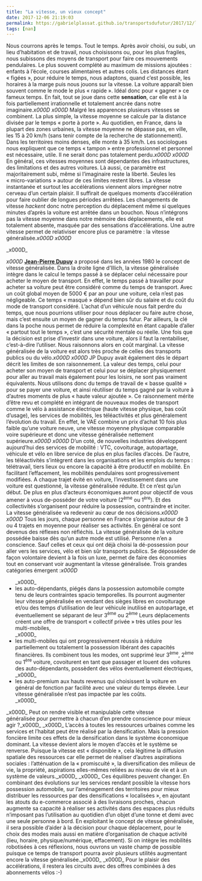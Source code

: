 ```yaml
---
title: "La vitesse, un vieux concept"
date: 2017-12-06 21:19:03
permalink: https://gabrielplassat.github.io/transportsdufutur/2017/12/la-vitesse-un-vieux-concept.html
tags: [nan]
---
```


Nous courrons après le temps. Tout le temps. Après avoir choisi, ou subi, un lieu d’habitation et de travail, nous choisissons ou, pour les plus fragiles, nous subissons des moyens de transport pour faire ces mouvements pendulaires. Le plus souvent complété au maximum de missions ajoutées : enfants à l’école, courses alimentaires et autres colis. Les distances étant « figées », pour réduire le temps, nous adaptons, quand c’est possible, les horaires à la marge puis nous jouons sur la vitesse. La voiture apparaît bien souvent comme le mode le plus « rapide ». Idéal donc pour « gagner » ce fameux temps. En fait, tout se joue dans cette <strong>sensation</strong>, car elle est à la fois partiellement irrationnelle et totalement ancrée dans notre imaginaire._x000D_
_x000D_
Malgré les apparences plusieurs vitesses se combinent. La plus simple, la vitesse moyenne se calcule par la distance divisée par le temps « porte à porte ». Au quotidien, en France, dans la plupart des zones urbaines, la vitesse moyenne ne dépasse pas, en ville, les 15 à 20 km/h (sans tenir compte de la recherche de stationnement). Dans les territoires moins denses, elle monte à 35 km/h. Les sociologues nous expliquent que ce temps « tampon » entre professionnel et personnel est nécessaire, utile. Il ne serait donc pas totalement perdu._x000D_
_x000D_
En général, ces vitesses moyennes sont dépendantes des infrastructures, des limitations et des autres voitures. Là aussi, ce paramètre est majoritairement subi, même si l’imaginaire reste la liberté. Seules les « micro-variations » autour de ces limites restent libres. La vitesse instantanée et surtout les accélérations viennent alors imprégner notre cerveau d’un certain plaisir. Il suffirait de quelques moments d’accélération pour faire oublier de longues périodes arrêtées. Les changements de vitesse <em>hackent</em> donc notre perception du déplacement même si quelques minutes d’après la voiture est arrêtée dans un bouchon. Nous n’intégrons pas la vitesse moyenne dans notre mémoire des déplacements, elle est totalement absente, masquée par des sensations d’accélérations. Une autre vitesse permet de relativiser encore plus ce paramètre : la vitesse généralisée._x000D_
_x000D_
<!--more-->_x000D_
_x000D_
<a href="http://transportsdufutur.ademe.fr/2012/05/jean-pierre-dupuy-nous-apporte-dans-son-dernier-ouvrage-des-pistes-de-reflexion-pour-nous-aider-a-penser-le-monde-qui-vient.html?hilite=%22dupuy%22" target="_blank" rel="noopener"><strong>Jean-Pierre Dupuy</strong></a> a proposé dans les années 1980 le concept de vitesse généralisée. Dans la droite ligne d’Illich, la vitesse généralisée intègre dans le calcul le temps passé à se déplacer celui nécessaire pour acheter le moyen de transport. En effet, le temps passé à travailler pour acheter sa voiture peut être considéré comme du temps de transport. Avec un coût global moyen de 5000 € par an pour une voiture, cela n’est pas négligeable. Ce temps « masqué » dépend bien sûr du salaire et du coût du mode de transport considéré. L’achat d’un véhicule nous fait perdre du temps, que nous pourrions utiliser pour nous déplacer ou faire autre chose, mais c’est ensuite un moyen de gagner du temps futur. Par ailleurs, la clé dans la poche nous permet de réduire la complexité en étant capable d’aller « partout tout le temps », c’est une sécurité mentale ou réelle. Une fois que la décision est prise d’investir dans une voiture, alors il faut la rentabiliser, c’est-à-dire l’utiliser. Nous raisonnons alors en coût marginal. La vitesse généralisée de la voiture est alors très proche de celles des transports publics ou du vélo._x000D_
_x000D_
JP Dupuy avait également dès le départ décrit les limites de son raisonnement. La valeur des temps, celui pour acheter son moyen de transport et celui pour se déplacer physiquement pour aller au travail mais également pour les loisirs, ne sont pas vraiment équivalents. Nous utilisons donc du temps de travail de « basse qualité » pour se payer une voiture, et ainsi réutiliser du temps gagné par la voiture à d’autres moments de plus « haute valeur ajoutée ». Ce raisonnement mérite d’être revu et complété en intégrant de nouveaux modes de transport comme le vélo à assistance électrique (haute vitesse physique, bas coût d’usage), les services de mobilités, les téléactivités et plus généralement l’évolution du travail. En effet, le VAE combine un prix d’achat 10 fois plus faible qu’une voiture neuve, une vitesse moyenne physique comparable voire supérieure et donc une vitesse généralisée nettement supérieure._x000D_
_x000D_
D’un coté, de nouvelles industries développent aujourd’hui des services de mobilité : VTC, covoiturage, autopartage, véhicule et vélo en libre service de plus en plus faciles d’accès. De l’autre, les téléactivités s’intègrent dans les organisations et les emplois du temps : télétravail, tiers lieux ou encore la capacité à être productif en mobilité. En facilitant l’effacement, les mobilités pendulaires sont progressivement modifiées. A chaque trajet évité en voiture, l’investissement dans une voiture est questionné, la vitesse généralisée réduite. Et ce n’est qu’un début. De plus en plus d’acteurs économiques auront pour objectif de vous amener à vous de-posséder de votre voiture (2<sup>ème</sup> ou 1<sup>ère</sup>). Et des collectivités s’organisent pour réduire la possession, contraindre et inciter. La vitesse généralisée va redevenir au cœur de nos décisions._x000D_
_x000D_
Tous les jours, chaque personne en France s’organise autour de 3 ou 4 trajets en moyenne pour réaliser ses activités. En général ce sont devenus des réflexes non réfléchis. La vitesse généralisée de la voiture possédée baisse dès qu’un autre mode est utilisé. Personne n’en a conscience. Sauf celles et ceux qui ont déjà choisi la dé-possession pour aller vers les services, vélo et bien sûr transports publics. Se déposséder de façon volontaire devient à la fois un luxe, permet de faire des économies tout en conservant voir augmentant la vitesse généralisée. Trois grandes catégories émergent :_x000D_
<ul>_x000D_
 	<li>les auto-dépendants, piégés dans la possession automobile compte tenu de leurs contraintes spacio temporelles. Ils pourront augmenter leur vitesse généralisée en vendant des sièges libres en covoiturage et/ou des temps d’utilisation de leur véhicule inutilisé en autopartage, et éventuellement se séparant de leur 3<sup>ème</sup> ou 2<sup>ème</sup> Leurs déplacements créent une offre de transport « collectif privée » très utiles pour les multi-mobiles,</li>_x000D_
 	<li>les multi-mobiles qui ont progressivement réussis à réduire partiellement ou totalement la possession libérant des capacités financières. Ils combinent tous les modes, ont supprimé leur 3<sup>ème</sup>, 2<sup>ème</sup> ou 1<sup>ère</sup> voiture, covoiturent en tant que passager et louent des voitures des auto-dépendants, possèdent des vélos éventuellement électriques,</li>_x000D_
 	<li>les auto-premium aux hauts revenus qui choisissent la voiture en général de fonction par facilité avec une valeur du temps élevée. Leur vitesse généralisée n’est pas impactée par les coûts.</li>_x000D_
</ul>_x000D_
Peut on rendre visible et manipulable cette vitesse généralisée pour permettre à chacun d’en prendre conscience pour mieux agir ?_x000D_
_x000D_
L’accès à toutes les ressources urbaines comme les services et l’habitat peut être réalisé par la densification. Mais la pression foncière limite ces effets de la densification dans le système économique dominant. La vitesse devient alors le moyen d’accès et le système se renverse. Puisque la vitesse est « disponible », cela légitime la diffusion spatiale des ressources car elle permet de réaliser d’autres aspirations sociales : l’atténuation de la « promiscuité », la diversification des milieux de vie, la propriété, aspirations elles-mêmes reliées au niveau de vie et à un système de valeurs._x000D_
_x000D_
Ces équilibres peuvent changer. En combinant des évolutions sur les services rendant possible la vitesse hors possession automobile, sur l’aménagement des territoires pour mieux distribuer les ressources par des densifications « localisées », en ajoutant les atouts du e-commerce associé à des livraisons proches, chacun augmente sa capacité à réaliser ses activités dans des espaces plus réduits n’imposant pas l’utilisation au quotidien d’un objet d’une tonne et demi avec une seule personne à bord. En exploitant le concept de vitesse généralisée, il sera possible d’aider à la décision pour chaque déplacement, pour le choix des modes mais aussi en matière d’organisation de chaque activité (lieu, horaire, physique/numérique, effacement). Si on intègre les mobilités robotisées à ces réflexions, nous ouvrons un vaste champ de possible puisque ce temps de transport pourra avoir plusieurs utilités augmentant encore la vitesse généralisée._x000D_
_x000D_
Pour le plaisir des accélérations, il restera les circuits avec des offres combinées à des abonnements vélos :-)

